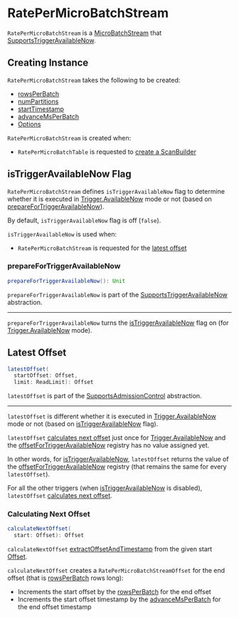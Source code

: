 # RatePerMicroBatchStream

`RatePerMicroBatchStream` is a [MicroBatchStream](../../MicroBatchStream.md) that [SupportsTriggerAvailableNow](../../SupportsTriggerAvailableNow.md).

## Creating Instance

`RatePerMicroBatchStream` takes the following to be created:

* <span id="rowsPerBatch"> [rowsPerBatch](options.md#rowsPerBatch)
* <span id="numPartitions"> [numPartitions](options.md#numPartitions)
* <span id="startTimestamp"> [startTimestamp](options.md#startTimestamp)
* <span id="advanceMsPerBatch"> [advanceMsPerBatch](options.md#advanceMsPerBatch)
* <span id="options"> [Options](options.md)

`RatePerMicroBatchStream` is created when:

* `RatePerMicroBatchTable` is requested to [create a ScanBuilder](RatePerMicroBatchTable.md#newScanBuilder)

## <span id="isTriggerAvailableNow"> isTriggerAvailableNow Flag

`RatePerMicroBatchStream` defines `isTriggerAvailableNow` flag to determine whether it is executed in [Trigger.AvailableNow](../../Trigger.md#AvailableNow) mode or not (based on [prepareForTriggerAvailableNow](#prepareForTriggerAvailableNow)).

By default, `isTriggerAvailableNow` flag is off (`false`).

`isTriggerAvailableNow` is used when:

* `RatePerMicroBatchStream` is requested for the [latest offset](#latestOffset)

### <span id="prepareForTriggerAvailableNow"> prepareForTriggerAvailableNow

```scala
prepareForTriggerAvailableNow(): Unit
```

`prepareForTriggerAvailableNow` is part of the [SupportsTriggerAvailableNow](../../SupportsTriggerAvailableNow.md#prepareForTriggerAvailableNow) abstraction.

---

`prepareForTriggerAvailableNow` turns the [isTriggerAvailableNow](#isTriggerAvailableNow) flag on (for [Trigger.AvailableNow](../../Trigger.md#AvailableNow) mode).

## <span id="latestOffset"> Latest Offset

```scala
latestOffset(
  startOffset: Offset,
  limit: ReadLimit): Offset
```

`latestOffset` is part of the [SupportsAdmissionControl](../../SupportsAdmissionControl.md#latestOffset) abstraction.

---

`latestOffset` is different whether it is executed in [Trigger.AvailableNow](../../Trigger.md#AvailableNow) mode or not (based on [isTriggerAvailableNow](#isTriggerAvailableNow) flag).

`latestOffset` [calculates next offset](#calculateNextOffset) just once for [Trigger.AvailableNow](#isTriggerAvailableNow) and the [offsetForTriggerAvailableNow](#offsetForTriggerAvailableNow) registry has no value assigned yet.

In other words, for [isTriggerAvailableNow](#isTriggerAvailableNow), `latestOffset` returns the value of the [offsetForTriggerAvailableNow](#offsetForTriggerAvailableNow) registry (that remains the same for every `latestOffset`).

For all the other triggers (when [isTriggerAvailableNow](#isTriggerAvailableNow) is disabled), `latestOffset` [calculates next offset](#calculateNextOffset).

### <span id="calculateNextOffset"> Calculating Next Offset

```scala
calculateNextOffset(
  start: Offset): Offset
```

`calculateNextOffset` [extractOffsetAndTimestamp](#extractOffsetAndTimestamp) from the given start [Offset](../../Offset.md).

`calculateNextOffset` creates a `RatePerMicroBatchStreamOffset` for the end offset (that is [rowsPerBatch](#rowsPerBatch) rows long):

* Increments the start offset by the [rowsPerBatch](#rowsPerBatch) for the end offset
* Increments the start offset timestamp by the [advanceMsPerBatch](#advanceMsPerBatch) for the end offset timestamp
